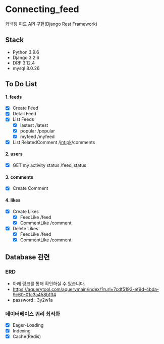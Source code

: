 
# Connecting_feed

커넥팅 피드 API 구현(Django Rest Framework)

## Stack
- Python 3.9.6
- Django 3.2.6
- DRF 3.12.4
- mysql 8.0.26


## To Do List
#### 1. feeds
- [X] Create Feed
- [X] Detail Feed
- [X] List Feeds 
    - [X] lastest  /latest
    - [X] popular  /popular
    - [X] myfeed   /myfeed
- [X] List RelatedComment /<int:pk>/comments

#### 2. users
- [X] GET my activity status /feed_status

#### 3. comments
- [X] Create Comment 

#### 4. likes
- [X] Create Likes 
    - [X] FeedLike /feed
    - [X] CommentLike /comment

- [X] Delete Likes 
    - [X] FeedLike  /feed
    - [X] CommentLike /comment

## Database 관련

### ERD
* 아래 링크를 통해 확인하실 수 있습니다.
* https://aquerytool.com/aquerymain/index/?rurl=7cdf5193-ef9d-4bda-9c60-01c3a458b134
* password : 3y2w1a

### 데이터베이스 쿼리 최적화
- [X] Eager-Loading
- [X] Indexing
- [X] Cache(Redis)
